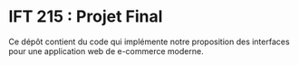 # IFT 215 : Projet Final
Ce dépôt contient du code qui implémente notre proposition des interfaces pour une 
application web de e-commerce moderne.
